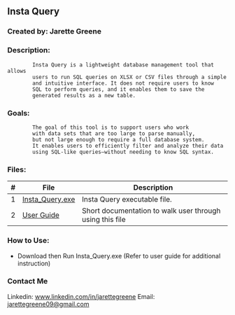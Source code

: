 ## Insta Query

### Created by: Jarette Greene

### Description:

    		Insta Query is a lightweight database management tool that allows
            users to run SQL queries on XLSX or CSV files through a simple
            and intuitive interface. It does not require users to know
            SQL to perform queries, and it enables them to save the
            generated results as a new table.

### Goals:

            The goal of this tool is to support users who work
            with data sets that are too large to parse manually,
            but not large enough to require a full database system.
            It enables users to efficiently filter and analyze their data
            using SQL-like queries—without needing to know SQL syntax.

### Files:

|  #  | File                                                                                     | Description                                              |
| :-: | ---------------------------------------------------------------------------------------- | -------------------------------------------------------- |
|  1  | [Insta_Query.exe](https://github.com/Jarette/Insta_Query/blob/main/dist/Insta_Query.exe) | Insta Query executable file.                             |
|  2  | [User Guide](https://github.com/Jarette/Insta_Query/blob/main/UserGuide.txt)             | Short documentation to walk user through using this file |

### How to Use:

- Download then Run Insta_Query.exe (Refer to user guide for additional instruction)

### Contact Me

Linkedin: www.linkedin.com/in/jarettegreene
Email: jarettegreene09@gmail.com
